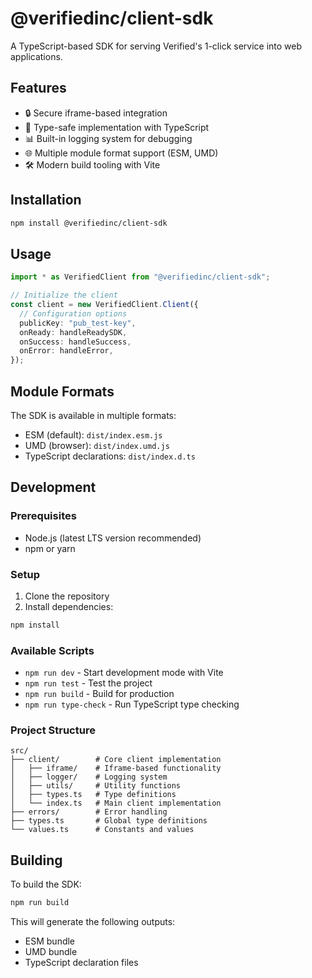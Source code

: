 # @verifiedinc/client-sdk

A TypeScript-based SDK for serving Verified's 1-click service into web applications.

## Features

- 🔒 Secure iframe-based integration
- 📝 Type-safe implementation with TypeScript
- 📊 Built-in logging system for debugging
- 🌐 Multiple module format support (ESM, UMD)
- 🛠️ Modern build tooling with Vite

## Installation

```bash
npm install @verifiedinc/client-sdk
```

## Usage

```typescript
import * as VerifiedClient from "@verifiedinc/client-sdk";

// Initialize the client
const client = new VerifiedClient.Client({
  // Configuration options
  publicKey: "pub_test-key",
  onReady: handleReadySDK,
  onSuccess: handleSuccess,
  onError: handleError,
});
```

## Module Formats

The SDK is available in multiple formats:

- ESM (default): `dist/index.esm.js`
- UMD (browser): `dist/index.umd.js`
- TypeScript declarations: `dist/index.d.ts`

## Development

### Prerequisites

- Node.js (latest LTS version recommended)
- npm or yarn

### Setup

1. Clone the repository
2. Install dependencies:

```bash
npm install
```

### Available Scripts

- `npm run dev` - Start development mode with Vite
- `npm run test` - Test the project
- `npm run build` - Build for production
- `npm run type-check` - Run TypeScript type checking

### Project Structure

```
src/
├── client/        # Core client implementation
│   ├── iframe/    # Iframe-based functionality
│   ├── logger/    # Logging system
│   ├── utils/     # Utility functions
│   ├── types.ts   # Type definitions
│   └── index.ts   # Main client implementation
├── errors/        # Error handling
├── types.ts       # Global type definitions
└── values.ts      # Constants and values
```

## Building

To build the SDK:

```bash
npm run build
```

This will generate the following outputs:

- ESM bundle
- UMD bundle
- TypeScript declaration files
